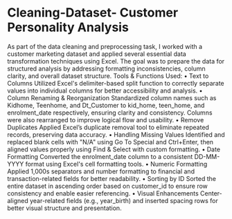 # Cleaning-Dataset- Customer Personality Analysis
As part of the data cleaning and preprocessing task, I worked with a customer marketing dataset and applied several essential data transformation techniques using Excel. The goal was to prepare the data for structured analysis by addressing formatting inconsistencies, column clarity, and overall dataset structure.
 Tools & Functions Used:
•	Text to Columns
Utilized Excel's delimiter-based split function to correctly separate values into individual columns for better accessibility and analysis.
•	Column Renaming & Reorganization
Standardized column names such as Kidhome, Teenhome, and Dt_Customer to kid_home, teen_home, and enrolment_date respectively, ensuring clarity and consistency. Columns were also rearranged to improve logical flow and usability.
•	Remove Duplicates
Applied Excel’s duplicate removal tool to eliminate repeated records, preserving data accuracy.
•	Handling Missing Values
Identified and replaced blank cells with "N/A" using Go To Special and Ctrl+Enter, then aligned values properly using Find & Select with custom formatting.
•	Date Formatting
Converted the enrolment_date column to a consistent DD-MM-YYYY format using Excel's cell formatting tools.
•	Numeric Formatting
Applied 1,000s separators and number formatting to financial and transaction-related fields for better readability.
•	Sorting by ID
Sorted the entire dataset in ascending order based on customer_id to ensure row consistency and enable easier referencing.
•	Visual Enhancements
Center-aligned year-related fields (e.g., year_birth) and inserted spacing rows for better visual structure and presentation.


